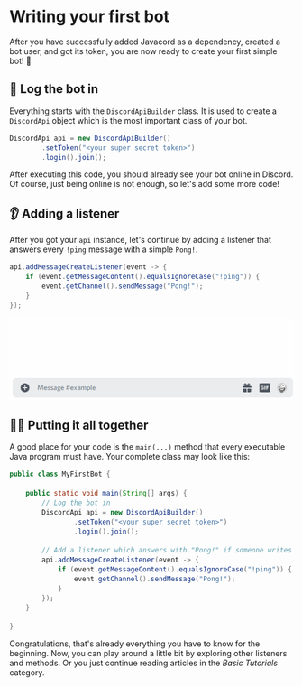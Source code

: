 # Writing your first bot

After you have successfully added Javacord as a dependency, created a bot user, and got its token, you are now ready to create your first simple bot! :tada:

## :key: Log the bot in

Everything starts with the `DiscordApiBuilder` class.
It is used to create a `DiscordApi` object which is the most important class of your bot.

```java
DiscordApi api = new DiscordApiBuilder()
        .setToken("<your super secret token>")
        .login().join();
```

After executing this code, you should already see your bot online in Discord.
Of course, just being online is not enough, so let's add some more code!

## :ear: Adding a listener

After you got your `api` instance, let's continue by adding a listener that answers every `!ping` message with a simple `Pong!`.

```java
api.addMessageCreateListener(event -> {
    if (event.getMessageContent().equalsIgnoreCase("!ping")) {
        event.getChannel().sendMessage("Pong!");
    }
});
```

![](./ping-pong-white.gif)

## :woman_mechanic: Putting it all together

A good place for your code is the `main(...)` method that every executable Java program must have.
Your complete class may look like this:

```java
public class MyFirstBot {

    public static void main(String[] args) {
        // Log the bot in
        DiscordApi api = new DiscordApiBuilder()
                .setToken("<your super secret token>")
                .login().join();

        // Add a listener which answers with "Pong!" if someone writes "!ping"
        api.addMessageCreateListener(event -> {
            if (event.getMessageContent().equalsIgnoreCase("!ping")) {
                event.getChannel().sendMessage("Pong!");
            }
        });
    }

}
```

Congratulations, that's already everything you have to know for the beginning.
Now, you can play around a little bit by exploring other listeners and methods.
Or you just continue reading articles in the *Basic Tutorials* category.